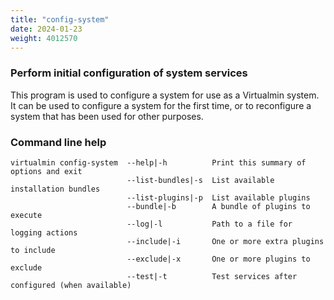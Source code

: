 ```yaml
---
title: "config-system"
date: 2024-01-23
weight: 4012570
---
```


### Perform initial configuration of system services

This program is used to configure a system for use as a Virtualmin system. It can be used to configure a system for the first time, or to reconfigure a system that has been used for other purposes.

### Command line help

```text
virtualmin config-system  --help|-h          Print this summary of options and exit
                          --list-bundles|-s  List available installation bundles
                          --list-plugins|-p  List available plugins
                          --bundle|-b        A bundle of plugins to execute
                          --log|-l           Path to a file for logging actions
                          --include|-i       One or more extra plugins to include
                          --exclude|-x       One or more plugins to exclude
                          --test|-t          Test services after configured (when available)
```

